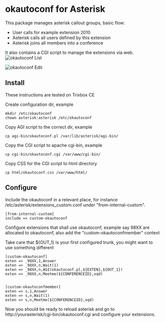 okautoconf for Asterisk
=======================
This package manages asterisk callout groups, basic flow:

 * User calls for example extension 2010
 * Asterisk calls all users defined by this extension
 * Asterisk joins all members into a conference

It also contains a CGI script to manage the extensions via web.
![okautoconf List](http://opinkerfi.github.com/okautoconf/okautoconf-list.png)

![okautoconf Edit](http://opinkerfi.github.com/okautoconf/okautoconf-edit.png)


Install
-------
These instructions are tested on Trixbox CE


Create configuration dir, example
```
mkdir /etc/okautoconf
chown asterisk:asterisk /etc/okautoconf
```

Copy AGI script to the correct dir, example
```
cp agi-bin/okautoconf.pl /var/lib/asterisk/agi-bin/
```

Copy the CGI script to apache cgi-bin, example
```
cp cgi-bin/okautoconf.cgi /var/www/cgi-bin/
```

Copy CSS for the CGI script to html directory
```
cp html/okautoconf.css /var/www/html/
```

Configure
---------
Include the okautoconf in a relevant place, for instance
/etc/asterisk/extensions_custom.conf under "from-internal-custom".

```
[from-internal-custom]
include => custom-okautoconf
```

Configure extensions that shall use okautoconf, example say 98XX are allocated
to okautoconf, also add the "custom-okautoconfmember" context

Take care that ${OUT_1} is your first configured trunk, you might want to use something different
```
[custom-okautoconf]
exten => _98XX,1,Answer
exten => _98XX,n,Wait(1)
exten => _98XX,n,AGI(okautoconf.pl,${EXTEN},${OUT_1})
exten => _98XX,n,Meetme(${CONFERENCEID},xqd)


[custom-okautoconfmember]
exten => s,1,Answer
exten => s,n,Wait(1)
exten => s,n,Meetme(${CONFERENCEID},xqd)
```

Now you should be ready to reload asterisk and go to 
http://yourasterisk/cgi-bin/okautoconf.cgi and configure your extensions.
